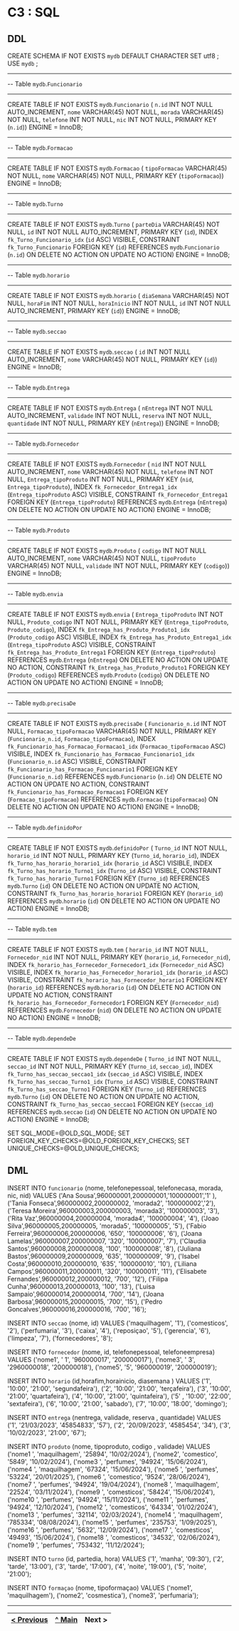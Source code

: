 # C3 : SQL

## DDL

CREATE SCHEMA IF NOT EXISTS `mydb` DEFAULT CHARACTER SET utf8 ;
USE `mydb` ;



-- -----------------------------------------------------
-- Table `mydb`.`Funcionario`
-- -----------------------------------------------------
CREATE TABLE IF NOT EXISTS `mydb`.`Funcionario` (
`n.id` INT NOT NULL AUTO_INCREMENT,
`nome` VARCHAR(45) NOT NULL,
`morada` VARCHAR(45) NOT NULL,
`telefone` INT NOT NULL,
`nic` INT NOT NULL,
PRIMARY KEY (`n.id`))
ENGINE = InnoDB;




-- -----------------------------------------------------
-- Table `mydb`.`Formacao`
-- -----------------------------------------------------
CREATE TABLE IF NOT EXISTS `mydb`.`Formacao` (
`tipoFormacao` VARCHAR(45) NOT NULL,
`nome` VARCHAR(45) NOT NULL,
PRIMARY KEY (`tipoFormacao`))
ENGINE = InnoDB;




-- -----------------------------------------------------
-- Table `mydb`.`Turno`
-- -----------------------------------------------------
CREATE TABLE IF NOT EXISTS `mydb`.`Turno` (
`parteDia` VARCHAR(45) NOT NULL,
`id` INT NOT NULL AUTO_INCREMENT,
PRIMARY KEY (`id`),
INDEX `fk_Turno_Funcionario_idx` (`id` ASC) VISIBLE,
CONSTRAINT `fk_Turno_Funcionario`
FOREIGN KEY (`id`)
REFERENCES `mydb`.`Funcionario` (`n.id`)
ON DELETE NO ACTION
ON UPDATE NO ACTION)
ENGINE = InnoDB;




-- -----------------------------------------------------
-- Table `mydb`.`horario`
-- -----------------------------------------------------
CREATE TABLE IF NOT EXISTS `mydb`.`horario` (
`diaSemana` VARCHAR(45) NOT NULL,
`horaFim` INT NOT NULL,
`horaInicio` INT NOT NULL,
`id` INT NOT NULL AUTO_INCREMENT,
PRIMARY KEY (`id`))
ENGINE = InnoDB;




-- -----------------------------------------------------
-- Table `mydb`.`seccao`
-- -----------------------------------------------------
CREATE TABLE IF NOT EXISTS `mydb`.`seccao` (
`id` INT NOT NULL AUTO_INCREMENT,
`nome` VARCHAR(45) NOT NULL,
PRIMARY KEY (`id`))
ENGINE = InnoDB;




-- -----------------------------------------------------
-- Table `mydb`.`Entrega`
-- -----------------------------------------------------
CREATE TABLE IF NOT EXISTS `mydb`.`Entrega` (
`nEntrega` INT NOT NULL AUTO_INCREMENT,
`validade` INT NOT NULL,
`reserva` INT NOT NULL,
`quantidade` INT NOT NULL,
PRIMARY KEY (`nEntrega`))
ENGINE = InnoDB;




-- -----------------------------------------------------
-- Table `mydb`.`Fornecedor`
-- -----------------------------------------------------
CREATE TABLE IF NOT EXISTS `mydb`.`Fornecedor` (
`nid` INT NOT NULL AUTO_INCREMENT,
`nome` VARCHAR(45) NOT NULL,
`telefone` INT NOT NULL,
`Entrega_tipoProduto` INT NOT NULL,
PRIMARY KEY (`nid`, `Entrega_tipoProduto`),
INDEX `fk_Fornecedor_Entrega1_idx` (`Entrega_tipoProduto` ASC) VISIBLE,
CONSTRAINT `fk_Fornecedor_Entrega1`
FOREIGN KEY (`Entrega_tipoProduto`)
REFERENCES `mydb`.`Entrega` (`nEntrega`)
ON DELETE NO ACTION
ON UPDATE NO ACTION)
ENGINE = InnoDB;




-- -----------------------------------------------------
-- Table `mydb`.`Produto`
-- -----------------------------------------------------
CREATE TABLE IF NOT EXISTS `mydb`.`Produto` (
`codigo` INT NOT NULL AUTO_INCREMENT,
`nome` VARCHAR(45) NOT NULL,
`tipoProduto` VARCHAR(45) NOT NULL,
`validade` INT NOT NULL,
PRIMARY KEY (`codigo`))
ENGINE = InnoDB;




-- -----------------------------------------------------
-- Table `mydb`.`envia`
-- -----------------------------------------------------
CREATE TABLE IF NOT EXISTS `mydb`.`envia` (
`Entrega_tipoProduto` INT NOT NULL,
`Produto_codigo` INT NOT NULL,
PRIMARY KEY (`Entrega_tipoProduto`, `Produto_codigo`),
INDEX `fk_Entrega_has_Produto_Produto1_idx` (`Produto_codigo` ASC) VISIBLE,
INDEX `fk_Entrega_has_Produto_Entrega1_idx` (`Entrega_tipoProduto` ASC) VISIBLE,
CONSTRAINT `fk_Entrega_has_Produto_Entrega1`
FOREIGN KEY (`Entrega_tipoProduto`)
REFERENCES `mydb`.`Entrega` (`nEntrega`)
ON DELETE NO ACTION
ON UPDATE NO ACTION,
CONSTRAINT `fk_Entrega_has_Produto_Produto1`
FOREIGN KEY (`Produto_codigo`)
REFERENCES `mydb`.`Produto` (`codigo`)
ON DELETE NO ACTION
ON UPDATE NO ACTION)
ENGINE = InnoDB;




-- -----------------------------------------------------
-- Table `mydb`.`precisaDe`
-- -----------------------------------------------------
CREATE TABLE IF NOT EXISTS `mydb`.`precisaDe` (
`Funcionario_n.id` INT NOT NULL,
`Formacao_tipoFormacao` VARCHAR(45) NOT NULL,
PRIMARY KEY (`Funcionario_n.id`, `Formacao_tipoFormacao`),
INDEX `fk_Funcionario_has_Formacao_Formacao1_idx` (`Formacao_tipoFormacao` ASC) VISIBLE,
INDEX `fk_Funcionario_has_Formacao_Funcionario1_idx` (`Funcionario_n.id` ASC) VISIBLE,
CONSTRAINT `fk_Funcionario_has_Formacao_Funcionario1`
FOREIGN KEY (`Funcionario_n.id`)
REFERENCES `mydb`.`Funcionario` (`n.id`)
ON DELETE NO ACTION
ON UPDATE NO ACTION,
CONSTRAINT `fk_Funcionario_has_Formacao_Formacao1`
FOREIGN KEY (`Formacao_tipoFormacao`)
REFERENCES `mydb`.`Formacao` (`tipoFormacao`)
ON DELETE NO ACTION
ON UPDATE NO ACTION)
ENGINE = InnoDB;




-- -----------------------------------------------------
-- Table `mydb`.`definidoPor`
-- -----------------------------------------------------
CREATE TABLE IF NOT EXISTS `mydb`.`definidoPor` (
`Turno_id` INT NOT NULL,
`horario_id` INT NOT NULL,
PRIMARY KEY (`Turno_id`, `horario_id`),
INDEX `fk_Turno_has_horario_horario1_idx` (`horario_id` ASC) VISIBLE,
INDEX `fk_Turno_has_horario_Turno1_idx` (`Turno_id` ASC) VISIBLE,
CONSTRAINT `fk_Turno_has_horario_Turno1`
FOREIGN KEY (`Turno_id`)
REFERENCES `mydb`.`Turno` (`id`)
ON DELETE NO ACTION
ON UPDATE NO ACTION,
CONSTRAINT `fk_Turno_has_horario_horario1`
FOREIGN KEY (`horario_id`)
REFERENCES `mydb`.`horario` (`id`)
ON DELETE NO ACTION
ON UPDATE NO ACTION)
ENGINE = InnoDB;




-- -----------------------------------------------------
-- Table `mydb`.`tem`
-- -----------------------------------------------------
CREATE TABLE IF NOT EXISTS `mydb`.`tem` (
`horario_id` INT NOT NULL,
`Fornecedor_nid` INT NOT NULL,
PRIMARY KEY (`horario_id`, `Fornecedor_nid`),
INDEX `fk_horario_has_Fornecedor_Fornecedor1_idx` (`Fornecedor_nid` ASC) VISIBLE,
INDEX `fk_horario_has_Fornecedor_horario1_idx` (`horario_id` ASC) VISIBLE,
CONSTRAINT `fk_horario_has_Fornecedor_horario1`
FOREIGN KEY (`horario_id`)
REFERENCES `mydb`.`horario` (`id`)
ON DELETE NO ACTION
ON UPDATE NO ACTION,
CONSTRAINT `fk_horario_has_Fornecedor_Fornecedor1`
FOREIGN KEY (`Fornecedor_nid`)
REFERENCES `mydb`.`Fornecedor` (`nid`)
ON DELETE NO ACTION
ON UPDATE NO ACTION)
ENGINE = InnoDB;




-- -----------------------------------------------------
-- Table `mydb`.`dependeDe`
-- -----------------------------------------------------
CREATE TABLE IF NOT EXISTS `mydb`.`dependeDe` (
`Turno_id` INT NOT NULL,
`seccao_id` INT NOT NULL,
PRIMARY KEY (`Turno_id`, `seccao_id`),
INDEX `fk_Turno_has_seccao_seccao1_idx` (`seccao_id` ASC) VISIBLE,
INDEX `fk_Turno_has_seccao_Turno1_idx` (`Turno_id` ASC) VISIBLE,
CONSTRAINT `fk_Turno_has_seccao_Turno1`
FOREIGN KEY (`Turno_id`)
REFERENCES `mydb`.`Turno` (`id`)
ON DELETE NO ACTION
ON UPDATE NO ACTION,
CONSTRAINT `fk_Turno_has_seccao_seccao1`
FOREIGN KEY (`seccao_id`)
REFERENCES `mydb`.`seccao` (`id`)
ON DELETE NO ACTION
ON UPDATE NO ACTION)
ENGINE = InnoDB;




SET SQL_MODE=@OLD_SQL_MODE;
SET FOREIGN_KEY_CHECKS=@OLD_FOREIGN_KEY_CHECKS;
SET UNIQUE_CHECKS=@OLD_UNIQUE_CHECKS;


## DML


INSERT INTO `funcionario` (nome, telefonepessoal, telefonecasa, morada, nic, nid) VALUES 
('Ana Sousa',960000001,200000001,'100000001','1' ),
('Tania Fonseca',960000002,200000002, 'morada2', '100000002','2'),
('Teresa Moreira',960000003,200000003, 'morada3', '100000003', '3'),
('Rita Vaz',960000004,200000004, 'morada4', '100000004', '4'),
('Joao Silva',960000005,200000005, 'morada5', '100000005', '5'),
('Fabio Ferreira',960000006,200000006, '650', '100000006', '6'),
('Joana Lamelas',960000007,200000007, '320', '100000007', '7'),
('Claudia Santos',960000008,200000008, '100', '100000008', '8'),
('Juliana Bastos',960000009,200000009, '635', '100000009', '9'),
('Isabel Costa',960000010,200000010, '635', '100000010', '10'),
('Liliana Campos',960000011,200000011, '320', '100000011', '11'),
('Elisabete Fernandes',960000012,200000012, '700', '12'),
('Filipa Cunha',960000013,200000013, '100', '13'),
('Luisa Sampaio',960000014,200000014, '700', '14'),
('Joana Barbosa',960000015,200000015, '700', '15'),
('Pedro Goncalves',960000016,200000016, '700', '16');


INSERT INTO `seccao` (nome, id) VALUES 
('maquilhagem', '1'),
('comesticos', '2'),
('perfumaria', '3'),
('caixa', '4'),
('reposiçao', '5'),
('gerencia', '6'),
('limpeza', '7'),
('fornecedores', '8');


INSERT INTO `fornecedor` (nome, id, telefonepessoal, telefoneempresa) VALUES
('nome1', ' 1', '960000017', '200000017'),
('nome3', ' 3', '2960000018', '200000018'),
('nome5', '5', '960000019', '200000019');


INSERT INTO `horario` (id,horafim,horainicio, diasemana ) VALUES
('1', '10:00', '21:00', 'segundafeira'),
('2', '10:00', '21:00', 'terçafeira'),
('3', '10:00', '21:00', 'quartafeira'),
('4', '10:00', '21:00', 'quintafeira'),
('5' , '10:00', '22:00', 'sextafeira'),
('6', '10:00', '21:00', 'sabado'),
('7', '10:00', '18:00', 'domingo');

INSERT INTO `entrega` (nentrega, validade, reserva , quantidade) VALUES
('1', '21/03/2023', '45854833', '57'),
('2', '20/09/2023', '4585454', '34'),
('3', '10/02/2023', '21:00', '67');

INSERT INTO `produto` (nome, tipoproduto, codigo , validade) VALUES
('nome1 ', 'maquilhagem', '25894', '10/02/2024'),
('nome2', 'comestico', '5849', '10/02/2024'),
('nome3 ', 'perfumes', '94924', '15/06/2024'),
('nome4 ', 'maquilhagem', '67324', '15/06/2024'),
('nome5 ', 'perfumes', '53224', '20/01/2025'),
('nome6 ', 'comestico', '9524', '28/06/2024'),
('nome7 ', 'perfumes', '94924', '19/04/2024'),
('nome8 ', 'maquilhagem', '22524', '03/11/2024'),
('nome9 ', 'comesticos', '58424', '15/06/2024'),
('nome10 ', 'perfumes', '94924', '15/11/2024'),
('nome11 ', 'perfumes', '94924', '12/10/2024'),
('nome12 ', 'comesticos', '64334', '01/02/2024'),
('nome13 ', 'perfumes', '32114', '02/03/2024'),
('nome14 ', 'maquilhagem', '785334', '08/08/2024'),
('nome15 ', 'perfumes', '235753', '1/09/2025'),
('nome16 ', 'perfumes', '5632', '12/09/2024'),
('nome17 ', 'comesticos', '49493', '15/06/2024'),
('nome18 ', 'comesticos', '34532', '02/06/2024'),
('nome19 ', 'perfumes', '753432', '11/12/2024');

INSERT INTO `turno` (id, partedia, hora) VALUES
('1', 'manha', '09:30'),
('2', 'tarde', '13:00'),
('3', 'tarde', '17:00'),
('4', 'noite', '19:00'),
('5', 'noite', '21:00');

INSERT INTO `formaçao` (nome, tipoformaçao) VALUES
('nome1', 'maquilhagem'),
('nome2', 'cosmestica'),
('nome3', 'perfumaria');




---
[< Previous](rebd04.md) | [^ Main](https://github.com/exemploTrabalho/reportSIBD/) | Next >
:--- | :---: | ---: 
